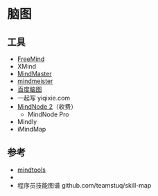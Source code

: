 # 脑图

## 工具

* [FreeMind](http://freemind.sourceforge.net/wiki/index.php/Main_Page)
* XMind
* [MindMaster](https://www.edrawsoft.com/mindmaster/)
* [mindmeister](https://www.mindmeister.com)
* [百度脑图](https://naotu.baidu.com)
* 一起写 yiqixie.com
* [MindNode 2](https://mindnode.com/)（收费）
    - MindNode Pro
* Mindly
* iMindMap

## 参考

* [mindtools](https://www.mindtools.com/)
* [](https://github.com/ssjssh/notes)
* [](https://github.com/TeamStuQ/skill-map)程序员技能图谱  github.com/teamstuq/skill-map
